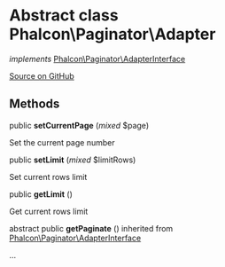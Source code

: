 # Abstract class **Phalcon\\Paginator\\Adapter**

*implements* [Phalcon\Paginator\AdapterInterface](/en/3.1/api/Phalcon_Paginator_AdapterInterface)

<a href="https://github.com/phalcon/cphalcon/blob/master/phalcon/paginator/adapter.zep" class="btn btn-default btn-sm">Source on GitHub</a>




## Methods
public  **setCurrentPage** (*mixed* $page)

Set the current page number



public  **setLimit** (*mixed* $limitRows)

Set current rows limit



public  **getLimit** ()

Get current rows limit



abstract public  **getPaginate** () inherited from [Phalcon\Paginator\AdapterInterface](/en/3.1/api/Phalcon_Paginator_AdapterInterface)

...


